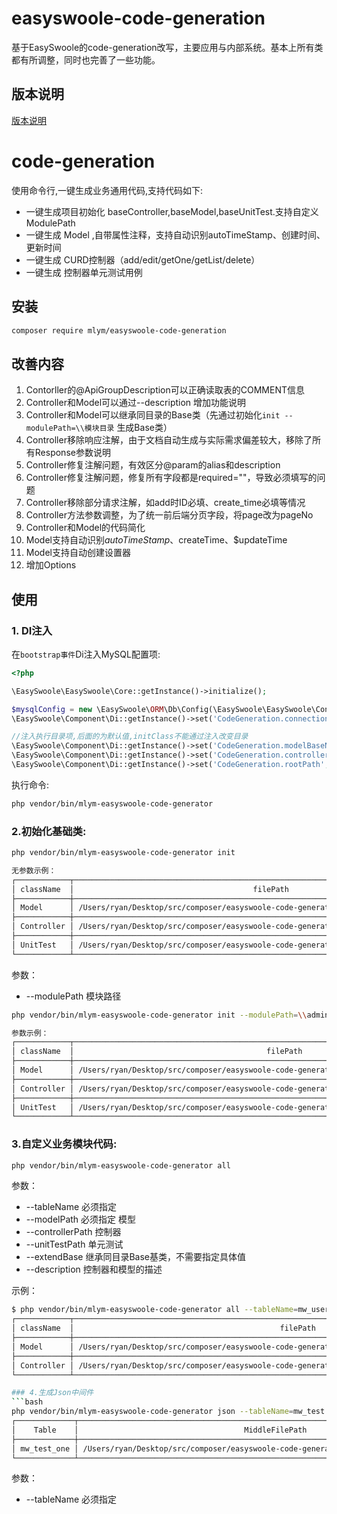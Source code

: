 # easyswoole-code-generation
基于EasySwoole的code-generation改写，主要应用与内部系统。基本上所有类都有所调整，同时也完善了一些功能。

## 版本说明
[版本说明](https://github.com/mlym/easyswoole-code-generation/wiki/%E7%89%88%E6%9C%AC%E8%BF%AD%E4%BB%A3)

# code-generation
使用命令行,一键生成业务通用代码,支持代码如下:
- 一键生成项目初始化 baseController,baseModel,baseUnitTest.支持自定义ModulePath
- 一键生成 Model ,自带属性注释，支持自动识别autoTimeStamp、创建时间、更新时间
- 一键生成 CURD控制器（add/edit/getOne/getList/delete）
- 一键生成 控制器单元测试用例


## 安装

```bash
composer require mlym/easyswoole-code-generation
```

## 改善内容
1. Contorller的@ApiGroupDescription可以正确读取表的COMMENT信息
2. Controller和Model可以通过--description 增加功能说明
3. Controller和Model可以继承同目录的Base类（先通过初始化`init --modulePath=\\模块目录` 生成Base类）
4. Controller移除响应注解，由于文档自动生成与实际需求偏差较大，移除了所有Response参数说明
5. Controller修复注解问题，有效区分@param的alias和description
6. Controller修复注解问题，修复所有字段都是required=""，导致必须填写的问题
7. Controller移除部分请求注解，如add时ID必填、create_time必填等情况
8. Controller方法参数调整，为了统一前后端分页字段，将page改为pageNo
9. Controller和Model的代码简化
10. Model支持自动识别$autoTimeStamp、$createTime、$updateTime
11. Model支持自动创建设置器
12. 增加Options



## 使用

### 1. DI注入

在`bootstrap事件`Di注入MySQL配置项:

```php
<?php

\EasySwoole\EasySwoole\Core::getInstance()->initialize();

$mysqlConfig = new \EasySwoole\ORM\Db\Config(\EasySwoole\EasySwoole\Config::getInstance()->getConf('MYSQL'));
\EasySwoole\Component\Di::getInstance()->set('CodeGeneration.connection',$mysqlConfig);

//注入执行目录项,后面的为默认值,initClass不能通过注入改变目录
\EasySwoole\Component\Di::getInstance()->set('CodeGeneration.modelBaseNameSpace',"App\\Model");
\EasySwoole\Component\Di::getInstance()->set('CodeGeneration.controllerBaseNameSpace',"App\\HttpController");
\EasySwoole\Component\Di::getInstance()->set('CodeGeneration.rootPath',getcwd());
```

执行命令:

```bash
php vendor/bin/mlym-easyswoole-code-generator
```

### 2.初始化基础类:

```bash
php vendor/bin/mlym-easyswoole-code-generator init

无参数示例：
┌────────────┬─────────────────────────────────────────────────────────────────────────────────────────┐
│ className  │                                        filePath                                         │
├────────────┼─────────────────────────────────────────────────────────────────────────────────────────┤
│ Model      │ /Users/ryan/Desktop/src/composer/easyswoole-code-generation/App/Model/BaseModel.php     │
├────────────┼─────────────────────────────────────────────────────────────────────────────────────────┤
│ Controller │ /Users/ryan/Desktop/src/composer/easyswoole-code-generation/App/HttpController/Base.php │
├────────────┼─────────────────────────────────────────────────────────────────────────────────────────┤
│ UnitTest   │ /Users/ryan/Desktop/src/composer/easyswoole-code-generation/UnitTest/BaseTest.php       │
└────────────┴─────────────────────────────────────────────────────────────────────────────────────────┘
```

参数：
- --modulePath 模块路径
```bash
php vendor/bin/mlym-easyswoole-code-generator init --modulePath=\\admin

参数示例：
┌────────────┬───────────────────────────────────────────────────────────────────────────────────────────────┐
│ className  │                                           filePath                                            │
├────────────┼───────────────────────────────────────────────────────────────────────────────────────────────┤
│ Model      │ /Users/ryan/Desktop/src/composer/easyswoole-code-generation/App/Model/admin/BaseModel.php     │
├────────────┼───────────────────────────────────────────────────────────────────────────────────────────────┤
│ Controller │ /Users/ryan/Desktop/src/composer/easyswoole-code-generation/App/HttpController/admin/Base.php │
├────────────┼───────────────────────────────────────────────────────────────────────────────────────────────┤
│ UnitTest   │ /Users/ryan/Desktop/src/composer/easyswoole-code-generation/UnitTest/admin/BaseTest.php       │
└────────────┴───────────────────────────────────────────────────────────────────────────────────────────────┘

```


### 3.自定义业务模块代码:

```bash
php vendor/bin/mlym-easyswoole-code-generator all
```

参数：
- --tableName 必须指定  
- --modelPath 必须指定 模型   
- --controllerPath 控制器  
- --unitTestPath 单元测试
- --extendBase 继承同目录Base基类，不需要指定具体值
- --description 控制器和模型的描述

示例：

```bash
$ php vendor/bin/mlym-easyswoole-code-generator all --tableName=mw_user --controllerPath=\\admin --modelPath=\\admin --extendBase --description=用户模块
┌────────────┬────────────────────────────────────────────────────────────────────────────────────────────────────┐
│ className  │                                              filePath                                              │
├────────────┼────────────────────────────────────────────────────────────────────────────────────────────────────┤
│ Model      │ /Users/ryan/Desktop/src/composer/easyswoole-code-generation/App/Model/admin/MwUserModel.php     │
├────────────┼────────────────────────────────────────────────────────────────────────────────────────────────────┤
│ Controller │ /Users/ryan/Desktop/src/composer/easyswoole-code-generation/App/HttpController/admin/MwUser.php │
└────────────┴────────────────────────────────────────────────────────────────────────────────────────────────────┘```

### 4.生成Json中间件
```bash
php vendor/bin/mlym-easyswoole-code-generator json --tableName=mw_test
┌─────────────┬────────────────────────────────────────────────────────────────────────────────────────┐
│    Table    │                                     MiddleFilePath                                     │
├─────────────┼────────────────────────────────────────────────────────────────────────────────────────┤
│ mw_test_one │ /Users/ryan/Desktop/src/composer/easyswoole-code-generation/json_file/mw_test_one.json │
└─────────────┴────────────────────────────────────────────────────────────────────────────────────────┘
```
参数：
- --tableName 必须指定